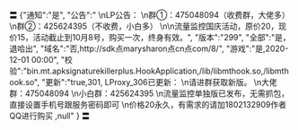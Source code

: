 〓
{"通知":"是",
"公告":"
\nLP公告：
\n群①：475048094（收费群，大佬多） 
\n群②：425624395（不收费，小白多）
\n\n流量监控国庆活动，原价20，现价15，活动截止到10月8号，购买一次，终身有效。",
"版本":"299",
"全部":"是，退哈出",
"域名":"否,http://sdk点marysharon点cn点com/8/",
"游戏":"是,2020-12-01 00:00",
"校验":"bin.mt.apksignaturekillerplus.HookApplication,/lib/libmthook.so,/libmthook.so",
"更新":"true,301,
LProxy_306已更新：
\n请进群获取新版。
\n大佬群：475048094
\n小白群：425624395
\n流量监控单独版已发布，无需抓包，直接设置手机号跟服务密码即可
\n价格20永久，有需求的请加1802132909作者QQ进行购买
,null"
}
〓
